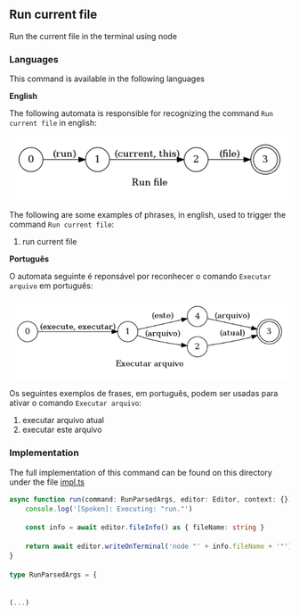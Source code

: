 ## Run current file

Run the current file in the terminal using node

### Languages

This command is available in the following languages

**English**

The following automata is responsible for recognizing the command `Run current file` in english:

![English](phrase_en-US.png)

The following are some examples of phrases, in english, used to trigger the command `Run current file`:

1. run current file

**Português**

O automata seguinte é reponsável por reconhecer o comando `Executar arquivo` em português:

![Português](phrase_pt-BR.png)

Os seguintes exemplos de frases, em português, podem ser usadas para ativar o comando `Executar arquivo`:

1. executar arquivo atual
2. executar este arquivo

### Implementation

The full implementation of this command can be found on this directory under the file [impl.ts](impl.ts)

```typescript
async function run(command: RunParsedArgs, editor: Editor, context: {}) {
    console.log('[Spoken]: Executing: "run."')

    const info = await editor.fileInfo() as { fileName: string }

    return await editor.writeOnTerminal('node "' + info.fileName + '"')
}

type RunParsedArgs = {
    

(...)
```